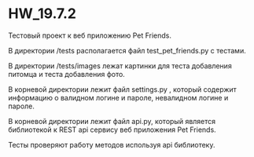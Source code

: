 # HW_19.7.2
Тестовый проект к веб приложению Pet Friends. 

В директории /tests располагается файл test_pet_friends.py с тестами.

В директории /tests/images лежат картинки для теста добавления питомца и теста добавления фото.

В корневой директории лежит файл settings.py , который содержит информацию о валидном логине и пароле, невалидном логине и пароле.

В корневой директории лежит файл api.py, который является библиотекой к REST api сервису веб приложения Pet Friends.

Тесты проверяют работу методов используя api библиотеку.
